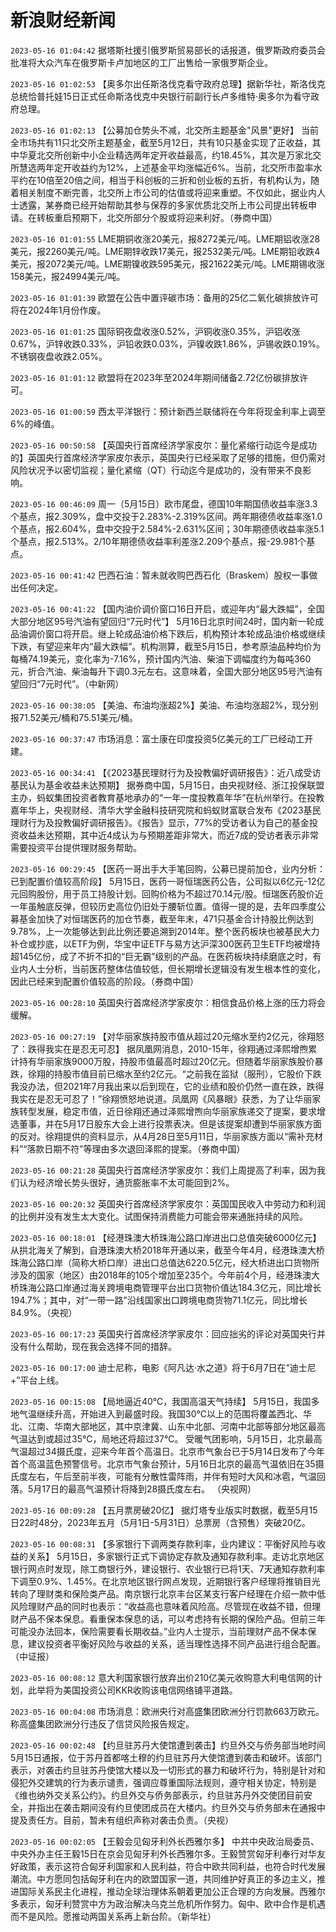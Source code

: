# 新浪财经新闻
`2023-05-16 01:04:42` 据塔斯社援引俄罗斯贸易部长的话报道，俄罗斯政府委员会批准将大众汽车在俄罗斯卡卢加地区的工厂出售给一家俄罗斯企业。

`2023-05-16 01:02:53` 【奥多尔出任斯洛伐克看守政府总理】据新华社，斯洛伐克总统恰普托娃15日正式任命斯洛伐克中央银行前副行长卢多维特·奥多尔为看守政府总理。

`2023-05-16 01:02:13` 【公募加仓势头不减，北交所主题基金"风景"更好】 当前全市场共有11只北交所主题基金，截至5月12日，共有10只基金实现了正收益，其中华夏北交所创新中小企业精选两年定开收益最高，约18.45%，其次是万家北交所慧选两年定开收益约为12%，上述基金平均涨幅近6%。当前，北交所市盈率水平约在10倍至20倍之间，相当于科创板的三折和创业板的五折，有机构认为，随着相关制度不断完善，北交所上市公司的估值或将迎来重塑。不仅如此，据业内人士透露，某券商已经开始帮助其参与保荐的多家优质北交所上市公司提出转板申请。在转板重启预期下，北交所部分个股或将迎来利好。（券商中国）

`2023-05-16 01:01:55` LME期铜收涨20美元，报8272美元/吨。LME期铝收涨28美元，报2260美元/吨。LME期锌收跌17美元，报2532美元/吨。LME期铅收跌4美元，报2072美元/吨。LME期镍收跌595美元，报21622美元/吨。LME期锡收涨158美元，报24994美元/吨。

`2023-05-16 01:01:39` 欧盟在公告中置评碳市场：备用的25亿二氧化碳排放许可将在2024年1月份作废。

`2023-05-16 01:01:25` 国际铜夜盘收涨0.52%，沪铜收涨0.35%，沪铝收涨0.67%，沪锌收跌0.33%，沪铅收跌0.03%，沪镍收跌1.86%，沪锡收跌0.19%。不锈钢夜盘收跌2.05%。

`2023-05-16 01:01:12` 欧盟将在2023年至2024年期间储备2.72亿份碳排放许可。

`2023-05-16 01:00:59` 西太平洋银行：预计新西兰联储将在今年将现金利率上调至6%的峰值。

`2023-05-16 00:50:58` 【英国央行首席经济学家皮尔：量化紧缩行动迄今是成功的】英国央行首席经济学家皮尔表示，英国央行已经采取了足够的措施，但仍需对风险状况予以密切监视；量化紧缩（QT）行动迄今是成功的，没有带来不良影响。

`2023-05-16 00:46:09` 周一（5月15日）欧市尾盘，德国10年期国债收益率涨3.3个基点，报2.309%，盘中交投于2.283%-2.319%区间。两年期德债收益率涨1.0个基点，报2.604%，盘中交投于2.584%-2.631%区间；30年期德债收益率涨5.1个基点，报2.513%。2/10年期德债收益率利差涨2.209个基点，报-29.981个基点。

`2023-05-16 00:41:42` 巴西石油：暂未就收购巴西石化（Braskem）股权一事做出任何决定。

`2023-05-16 00:41:22` 【国内油价调价窗口16日开启，或迎年内“最大跌幅”，全国大部分地区95号汽油有望回归“7元时代”】 5月16日北京时间24时，国内新一轮成品油调价窗口将开启。继上轮成品油价格下跌后，机构预计本轮成品油价格或继续下跌，有望迎来年内“最大跌幅”。机构测算，截至5月15日，参考原油品种均价为每桶74.19美元，变化率为-7.16%，预计国内汽油、柴油下调幅度约为每吨360元，折合汽油、柴油每升下调0.3元左右。这意味着，全国大部分地区95号汽油有望回归“7元时代”。（中新网）

`2023-05-16 00:38:05` 【美油、布油均涨超2%】美油、布油均涨超2%，现分别报71.52美元/桶和75.51美元/桶。

`2023-05-16 00:37:47` 市场消息：富士康在印度投资5亿美元的工厂已经动工开建。

`2023-05-16 00:34:41` 【《2023基民理财行为及投教偏好调研报告》：近八成受访基民认为基金收益未达预期】 据券商中国，5月15日，由央视财经、浙江投保联盟主办，蚂蚁集团投资者教育基地承办的“一年一度投教嘉年华”在杭州举行。在投教嘉年华上，央视财经、清华大学金融科技研究院和蚂蚁财富联合发布《2023基民理财行为及投教偏好调研报告》。《报告》显示，77%的受访者认为自己的基金投资收益未达预期，其中近4成认为与预期差距非常大，而近7成的受访者表示非常需要投资平台提供理财服务帮助。

`2023-05-16 00:29:45` 【医药一哥出手大手笔回购，公募已提前加仓，业内分析：已到配置价值较高阶段】 5月15日，医药一哥恒瑞医药公告，公司拟以6亿元-12亿元回购股份，用于员工持股计划。回购价格为不超过70.14元/股。恒瑞医药股价近一年虽触底反弹，但较历史高位仍旧处于腰斩位置。值得一提的是，去年四季度公募基金加快了对恒瑞医药的加仓节奏，截至年末，471只基金合计持股比例达到9.78%，上一次能够达到此比例还要追溯到2014年。整个医药板块也被基民大力补仓或抄底，以ETF为例，华宝中证ETF与易方达沪深300医药卫生ETF均被增持超145亿份，成了不折不扣的“巨无霸”级别的产品。在医药板块持续磨底之时，有业内人士分析，当前医药整体估值较低，但长期增长逻辑没有发生根本性的变化，因此已经来到配置价值较高的阶段。（券商中国）

`2023-05-16 00:28:10` 英国央行首席经济学家皮尔：相信食品价格上涨的压力将会缓解。

`2023-05-16 00:27:19` 【对华丽家族持股市值从超过20元缩水至约2亿元，徐翔怒了：跌得我实在是忍无可忍】 据凤凰网消息，2010-15年，徐翔通过泽熙增煦累计持有华丽家族9000万股，持股市值最高时超过20亿元。但随着华丽家族股价暴跌，徐翔的持股市值目前已缩水至约2亿元。“之前我在监狱（服刑），它股价下跌我没办法，但2021年7月我出来以后到现在，它的业绩和股价仍然一直在跌，跌得我实在是忍无可忍了！”徐翔愤怒地说道。凤凰网《风暴眼》获悉，为了让华丽家族转型发展，稳定市值，近日徐翔还通过泽熙增煦向华丽家族递交了提案，要求增选董事，并在5月17日股东大会上进行投票表决。但是该提案却遭到华丽家族方面的反对。徐翔提供的资料显示，从4月28日至5月11日，华丽家族方面以“需补充材料”“落款日期不符”等理由多次退回泽熙的提案。（券商中国）

`2023-05-16 00:21:28` 英国央行首席经济学家皮尔：我们上周提高了利率，因为我们认为经济增长势头很好，通货膨胀率不太可能回到2%。

`2023-05-16 00:20:32` 英国央行首席经济学家皮尔：英国国民收入中劳动力和利润的比例并没有发生太大变化。试图保持消费能力可能会带来通胀持续的风险。

`2023-05-16 00:18:01` 【经港珠澳大桥珠海公路口岸进出口总值突破6000亿元】 从拱北海关了解到，自港珠澳大桥2018年开通以来，截至今年4月，经港珠澳大桥珠海公路口岸（简称大桥口岸）进出口总值达6220.5亿元，经大桥进出口货物所涉及的国家（地区）由2018年的105个增加至235个。今年前4个月，经港珠澳大桥珠海公路口岸通过海关跨境电商管理平台出口货物价值达184.3亿元，同比增长194.7%；其中，对“一带一路”沿线国家出口跨境电商货物71.1亿元，同比增长84.9%。（央视）

`2023-05-16 00:17:23` 英国央行首席经济学家皮尔：回应拙劣的评论对英国央行并没有什么帮助，现在我会选择不同的措辞。

`2023-05-16 00:17:00` 迪士尼称，电影《阿凡达·水之道》将于6月7日在“迪士尼+”平台上线。

`2023-05-16 00:15:08` 【局地逼近40℃，我国高温天气持续】 5月15日，我国多地气温继续升高，开始进入到最盛时段。我国30℃以上的范围将覆盖西北、华北、江南、华南大部地区，其中京津冀、山东中北部、河南中北部等部分地区最高气温达到或超过35℃，局地还将超过37℃。 受暖气团影响，5月15日，北京最高气温超过34摄氏度，迎来今年首个高温日。北京市气象台已于5月14日发布了今年首个高温蓝色预警信号。北京市气象台预计，5月16日北京的最高气温依旧在35摄氏度左右，午后至前半夜，可能有分散性雷阵雨，并伴有短时大风和冰雹，气温回落。5月17日的最高气温预计将降到28摄氏度左右。 （央视网）

`2023-05-16 00:09:28` 【五月票房破20亿】 据灯塔专业版实时数据，截至5月15日22时48分，2023年五月（5月1日-5月31日）总票房（含预售）突破20亿。

`2023-05-16 00:08:31` 【多家银行下调两类存款利率，业内建议：平衡好风险与收益的关系】 5月15日，多家银行正式下调协定存款及通知存款利率。走访北京地区银行网点时发现，除工商银行外，建设银行、农业银行已将1天、7天通知存款利率下调至0.9%、1.45%。在北京地区银行网点发现，近期银行客户经理将推销目光转向了理财类和保险类产品。南京银行北京丰台区某支行客户经理在介绍一款中低风险理财产品的同时也表示：“收益高也意味着风险高。尽管现在收益不错，但理财产品不保本保息。看重保本保息的话，可以考虑持有长期的保险产品。但前三年可能没办法回本，保险需要看长期收益。”业内人士提示，当前理财产品不保本保息，建议投资者平衡好风险与收益的关系，适当理性选择不同产品进行组合配置。（中证报）

`2023-05-16 00:08:12` 意大利国家银行放弃出价210亿美元收购意大利电信网的计划，此举将为美国投资公司KKR收购该电信网络铺平道路。

`2023-05-16 00:04:08` 市场消息：欧洲央行对高盛集团欧洲分行罚款663万欧元。称高盛集团欧洲分行违反了信贷风险报告规定。

`2023-05-16 00:02:48` 【约旦驻苏丹大使馆遭到袭击】约旦外交与侨务部当地时间5月15日通报，位于苏丹首都喀土穆的约旦驻苏丹大使馆遭到袭击和破坏。该部门表示，对袭击约旦驻苏丹使馆大楼以及一切形式的暴力和破坏行为，特别是针对和侵犯外交建筑的行为表示谴责，强调应尊重国际法规则，遵守相关协定，特别是《维也纳外交关系公约》。约旦外交与侨务部表示，约旦驻苏丹外交使团目前安全，并指出在袭击期间没有约旦使团成员在大楼内。约旦外交与侨务部未在通报中提及责任方。目前，暂未有组织声称对袭击负责。（央视）

`2023-05-16 00:02:05` 【王毅会见匈牙利外长西雅尔多】 中共中央政治局委员、中央外办主任王毅15日在京会见匈牙利外长西雅尔多。王毅赞赏匈牙利奉行对华友好政策，表示这符合匈牙利国家和人民利益，符合中欧共同利益，也符合时代发展潮流。中方愿同包括匈牙利在内的欧盟国家一道，共同维护好真正的多边主义，推进国际关系民主化进程，推动全球治理体系朝着更加公正合理的方向发展。西雅尔多表示，匈牙利赞赏中方为政治解决乌克兰危机所作努力。匈中、欧中合作是机遇而不是风险。愿推动两国关系再上新台阶。（新华社）

